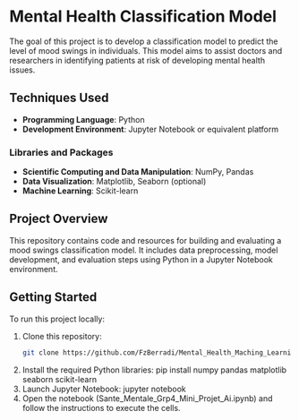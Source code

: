 # Mental Health Classification Model

The goal of this project is to develop a classification model to predict the level of mood swings in individuals. This model aims to assist doctors and researchers in identifying patients at risk of developing mental health issues.

## Techniques Used

- **Programming Language**: Python
- **Development Environment**: Jupyter Notebook or equivalent platform

### Libraries and Packages

- **Scientific Computing and Data Manipulation**: NumPy, Pandas
- **Data Visualization**: Matplotlib, Seaborn (optional)
- **Machine Learning**: Scikit-learn

## Project Overview

This repository contains code and resources for building and evaluating a mood swings classification model. It includes data preprocessing, model development, and evaluation steps using Python in a Jupyter Notebook environment.

## Getting Started

To run this project locally:

1. Clone this repository:
   ```bash
   git clone https://github.com/FzBerradi/Mental_Health_Maching_Learning.git
2. Install the required Python libraries:
pip install numpy pandas matplotlib seaborn scikit-learn
3. Launch Jupyter Notebook:
jupyter notebook
4. Open the notebook (Sante_Mentale_Grp4_Mini_Projet_Ai.ipynb) and follow the instructions to execute the cells.
